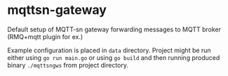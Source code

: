 # mqttsn-gateway

Default setup of MQTT-sn gateway forwarding messages to MQTT broker (RMQ+mqtt plugin for ex.)

Example configuration is placed in `data` directory. Project might be run either using `go run main.go` or using `go build` and then running produced binary `./mqttsngws` from project directory.

